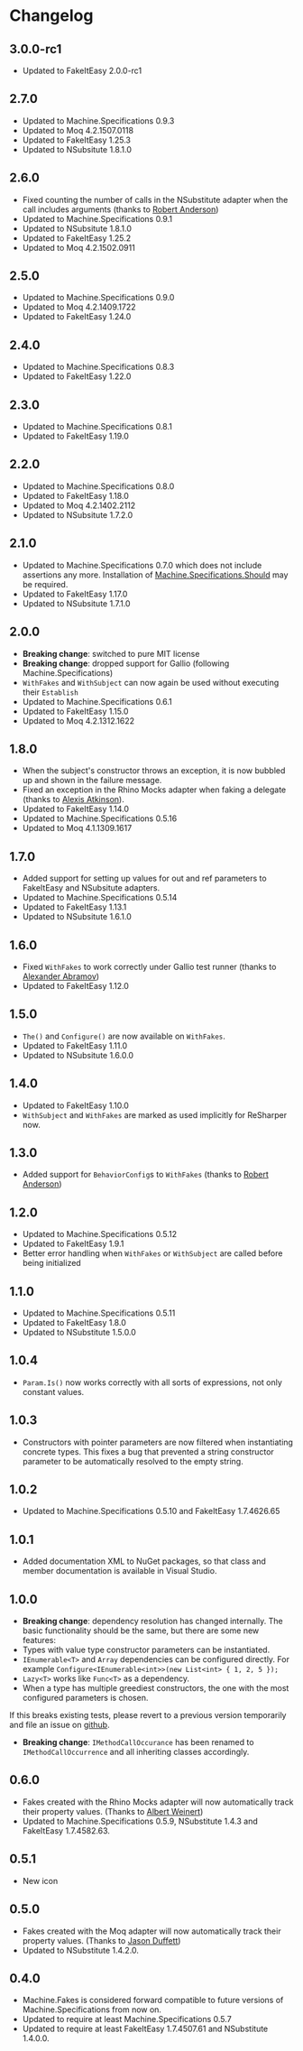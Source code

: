 # Changelog
## 3.0.0-rc1
* Updated to FakeItEasy 2.0.0-rc1

## 2.7.0
* Updated to Machine.Specifications 0.9.3
* Updated to Moq 4.2.1507.0118
* Updated to FakeItEasy 1.25.3
* Updated to NSubsitute 1.8.1.0

## 2.6.0
* Fixed counting the number of calls in the NSubstitute adapter when the call includes arguments (thanks to [Robert Anderson](https://github.com/shamp00))
* Updated to Machine.Specifications 0.9.1
* Updated to NSubsitute 1.8.1.0
* Updated to FakeItEasy 1.25.2
* Updated to Moq 4.2.1502.0911

## 2.5.0
* Updated to Machine.Specifications 0.9.0
* Updated to Moq 4.2.1409.1722
* Updated to FakeItEasy 1.24.0

## 2.4.0
* Updated to Machine.Specifications 0.8.3
* Updated to FakeItEasy 1.22.0

## 2.3.0
* Updated to Machine.Specifications 0.8.1
* Updated to FakeItEasy 1.19.0

## 2.2.0
* Updated to Machine.Specifications 0.8.0
* Updated to FakeItEasy 1.18.0
* Updated to Moq 4.2.1402.2112
* Updated to NSubsitute 1.7.2.0

## 2.1.0
* Updated to Machine.Specifications 0.7.0 which does not include assertions any more. Installation of [Machine.Specifications.Should](https://www.nuget.org/packages/Machine.Specifications.Should/0.7.0) may be required.
* Updated to FakeItEasy 1.17.0
* Updated to NSubsitute 1.7.1.0

## 2.0.0
* **Breaking change**: switched to pure MIT license
* **Breaking change**: dropped support for Gallio (following Machine.Specifications)
* `WithFakes` and `WithSubject` can now again be used without executing their `Establish`
* Updated to Machine.Specifications 0.6.1
* Updated to FakeItEasy 1.15.0
* Updated to Moq 4.2.1312.1622

## 1.8.0
* When the subject's constructor throws an exception, it is now bubbled up and shown in the failure message.
* Fixed an exception in the Rhino Mocks adapter when faking a delegate (thanks to [Alexis Atkinson](https://github.com/alexisatkinson)).
* Updated to FakeItEasy 1.14.0
* Updated to Machine.Specifications 0.5.16
* Updated to Moq 4.1.1309.1617

## 1.7.0
* Added support for setting up values for out and ref parameters to FakeItEasy and NSubsitute adapters.
* Updated to Machine.Specifications 0.5.14
* Updated to FakeItEasy 1.13.1
* Updated to NSubsitute 1.6.1.0

## 1.6.0
* Fixed `WithFakes` to work correctly under Gallio test runner (thanks to [Alexander Abramov](https://github.com/alexanderabramov))
* Updated to FakeItEasy 1.12.0

## 1.5.0
* `The()` and `Configure()` are now available on `WithFakes`.
* Updated to FakeItEasy 1.11.0
* Updated to NSubsitute 1.6.0.0

## 1.4.0
* Updated to FakeItEasy 1.10.0
* `WithSubject` and `WithFakes` are marked as used implicitly for ReSharper now.

## 1.3.0
* Added support for `BehaviorConfig`s to `WithFakes` (thanks to [Robert Anderson](https://github.com/shamp00))

## 1.2.0
* Updated to Machine.Specifications 0.5.12
* Updated to FakeItEasy 1.9.1
* Better error handling when `WithFakes` or `WithSubject` are called before being initialized

## 1.1.0
* Updated to Machine.Specifications 0.5.11
* Updated to FakeItEasy 1.8.0
* Updated to NSubstitute 1.5.0.0

## 1.0.4
* `Param.Is()` now works correctly with all sorts of expressions, not only constant values.

## 1.0.3
* Constructors with pointer parameters are now filtered when instantiating concrete types. This fixes a bug that prevented a string constructor parameter to be automatically resolved to the empty string.

## 1.0.2
* Updated to Machine.Specifications 0.5.10 and FakeItEasy 1.7.4626.65

## 1.0.1
* Added documentation XML to NuGet packages, so that class and member documentation is available in Visual Studio.

## 1.0.0
* **Breaking change**: dependency resolution has changed internally. The basic functionality should be the same, but there are some new features:
 * Types with value type constructor parameters can be instantiated.
 * `IEnumerable<T>` and `Array` dependencies can be configured directly. For example
    `Configure<IEnumerable<int>>(new List<int> { 1, 2, 5 });`
 * `Lazy<T>` works like `Func<T>` as a dependency.
 * When a type has multiple greediest constructors, the one with the most configured parameters is chosen.

 If this breaks existing tests, please revert to a previous version temporarily and file an issue on [github](https://github.com/machine/machine.fakes/issues).

* **Breaking change**: `IMethodCallOccurance` has been renamed to `IMethodCallOccurrence` and all inheriting classes accordingly.

## 0.6.0
* Fakes created with the Rhino Mocks adapter will now automatically track their property values. (Thanks to [Albert Weinert](https://github.com/DerAlbertCom))
* Updated to Machine.Specifications 0.5.9, NSubstitute 1.4.3 and FakeItEasy 1.7.4582.63.

## 0.5.1
* New icon

## 0.5.0
* Fakes created with the Moq adapter will now automatically track their property values. (Thanks to [Jason Duffett](https://github.com/laazyj))
* Updated to NSubstitute 1.4.2.0.

## 0.4.0
* Machine.Fakes is considered forward compatible to future versions of Machine.Specifications from now on.
* Updated to require at least Machine.Specifications 0.5.7
* Updated to require at least FakeItEasy 1.7.4507.61 and NSubstitute 1.4.0.0.